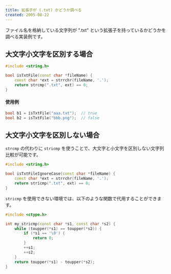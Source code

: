 ```yaml
---
title: 拡張子が (.txt) かどうか調べる
created: 2005-08-22
---
```


ファイル名を格納している文字列が ".txt" という拡張子を持っているかどうかを調べる実装例です。

大文字小文字を区別する場合
----

~~~ cpp
#include <string.h>

bool isTxtFile(const char *fileName) {
    const char *ext = strrchr(fileName, '.');
    return strcmp(".txt", ext) == 0;
}
~~~

#### 使用例

~~~ cpp
bool b1 = isTxtFile("aaa.txt");  // true
bool b2 = isTxtFile("bbb.png");  // false
~~~


大文字小文字を区別しない場合
----

`strcmp` の代わりに `stricmp` を使うことで、大文字と小文字を区別しない文字列比較が可能です。

~~~ cpp
#include <string.h>

bool isTxtFileIgnoreCase(const char *fileName) {
    const char *ext = strrchr(fileName, '.');
    return stricmp(".txt", ext) == 0;
}
~~~

`stricmp` を使用できない環境では、以下のような関数で代用することができます。

~~~ cpp
#include <ctype.h>

int my_stricmp(const char *s1, const char *s2) {
    while (toupper(*s1) == toupper(*s2)) {
        if (*s1 == '\0') {
            return 0;
        }
        ++s1;
        ++s2;
    }
    return toupper(*s1) - toupper(*s2);
}
~~~

